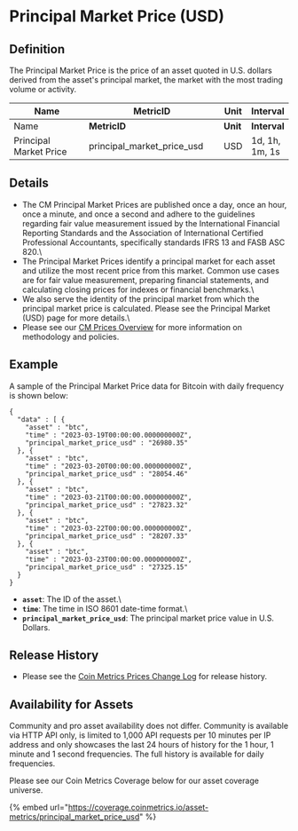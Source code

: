 # Principal Market Price (USD)

## **Definition**

The Principal Market Price is the price of an asset quoted in U.S. dollars derived from the asset's principal market, the market with the most trading volume or activity.

<table data-header-hidden><thead><tr><th width="150">Name</th><th width="239">MetricID</th><th>Unit</th><th>Interval</th></tr></thead><tbody><tr><td>Name</td><td><strong>MetricID</strong></td><td><strong>Unit</strong></td><td><strong>Interval</strong></td></tr><tr><td>Principal Market Price</td><td>principal_market_price_usd</td><td>USD</td><td>1d, 1h, 1m, 1s</td></tr></tbody></table>

## Details

* The CM Principal Market Prices are published once a day, once an hour, once a minute, and once a second and adhere to the guidelines regarding fair value measurement issued by the International Financial Reporting Standards and the Association of International Certified Professional Accountants, specifically standards IFRS 13 and FASB ASC 820.\\
* The Principal Market Prices identify a principal market for each asset and utilize the most recent price from this market. Common use cases are for fair value measurement, preparing financial statements, and calculating closing prices for indexes or financial benchmarks.\\
* We also serve the identity of the principal market from which the principal market price is calculated. Please see the Principal Market (USD) page for more details.\\
* Please see our [CM Prices Overview](../reference-rates-overview.md) for more information on methodology and policies.

## **Example**

A sample of the Principal Market Price data for Bitcoin with daily frequency is shown below:

```
{
  "data" : [ {
    "asset" : "btc",
    "time" : "2023-03-19T00:00:00.000000000Z",
    "principal_market_price_usd" : "26980.35"
  }, {
    "asset" : "btc",
    "time" : "2023-03-20T00:00:00.000000000Z",
    "principal_market_price_usd" : "28054.46"
  }, {
    "asset" : "btc",
    "time" : "2023-03-21T00:00:00.000000000Z",
    "principal_market_price_usd" : "27823.32"
  }, {
    "asset" : "btc",
    "time" : "2023-03-22T00:00:00.000000000Z",
    "principal_market_price_usd" : "28207.33"
  }, {
    "asset" : "btc",
    "time" : "2023-03-23T00:00:00.000000000Z",
    "principal_market_price_usd" : "27325.15"
  }
}
```

* **`asset`**: The ID of the asset.\\
* **`time`**: The time in ISO 8601 date-time format.\\
* **`principal_market_price_usd`**: The principal market price value in U.S. Dollars.

## Release History

* Please see the [Coin Metrics Prices Change Log](../methodologies/coin-metrics-prices-methodology.md) for release history.

## **Availability for Assets**

Community and pro asset availability does not differ. Community is available via HTTP API only, is limited to 1,000 API requests per 10 minutes per IP address and only showcases the last 24 hours of history for the 1 hour, 1 minute and 1 second frequencies. The full history is available for daily frequencies.

Please see our Coin Metrics Coverage below for our asset coverage universe.

{% embed url="https://coverage.coinmetrics.io/asset-metrics/principal_market_price_usd" %}
